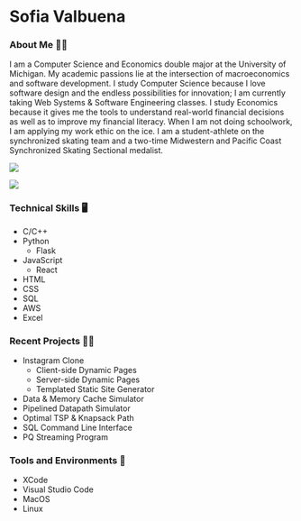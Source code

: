 # Sofia Valbuena

<h3>About Me 💁‍♀️</h3>
I am a Computer Science and Economics double major at the University of Michigan. My academic passions lie at the intersection of macroeconomics and software development. I study Computer Science because I love software design and the endless possibilities for innovation; I am currently taking Web Systems & Software Engineering classes. I study Economics because it gives me the tools to understand real-world financial decisions as well as to improve my financial literacy. When I am not doing schoolwork, I am applying my work ethic on the ice. I am a student-athlete on the synchronized skating team and a two-time Midwestern and Pacific Coast Synchronized Skating Sectional medalist.
</p>


<p>
<a href="https://www.linkedin.com/in/sofiavalb/">
<img src="https://img.shields.io/badge/LinkedIn-sofiavalb-blue">
</a>
</p>

<p>
<a href="https://github.com/sofiavalb/insta485">
<img src="https://img.shields.io/badge/Most%20Recent%20Project-8A2BE2">
</a>
</p>


### Technical Skills :desktop_computer: 
- C/C++
- Python
  - Flask
- JavaScript
  - React
- HTML
- CSS
- SQL
- AWS
- Excel


### Recent Projects 👨‍💻
- Instagram Clone
  - Client-side Dynamic Pages
  - Server-side Dynamic Pages
  - Templated Static Site Generator
- Data & Memory Cache Simulator
- Pipelined Datapath Simulator
- Optimal TSP & Knapsack Path
- SQL Command Line Interface
- PQ Streaming Program


### Tools and Environments 🔧
- XCode
- Visual Studio Code
- MacOS
- Linux
